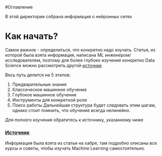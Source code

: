 #Оглавление 

В этой директории собрана информация о нейронных сетях

# Как начать?
Самое важное - определиться, что конкретно надо изучать. Статья, из которой была взята информация, написана ML инженером/исследователем, поэтому для более глубоко изучения конкретно Data Science можно рассмотреть другой [источник](https://vas3k.club/post/9904/)

Весь путь делится на 5 этапов:
1. Предварительные знания
2. Классическое машинное обучение
3. Глубокое машинное обучение
4. Инструменты для конкретной роли
5. Поиск работы
Дальнейшая структура будет следовать этим шагам, однако стоит помнить, что обучение всегда нелинейно. 

Для полного изучения обратитесь к источнику, указанному ниже
### [Источник](https://habr.com/ru/articles/774844/)
Информация была взята из статьи на хабре, там подробно описаны все курсы и советы, чтобы изучать Machine Learning самостоятельно.